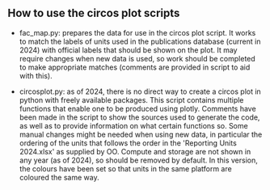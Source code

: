 ## How to use the circos plot scripts

- fac_map.py: prepares the data for use in the circos plot script. It works to match the labels of units used in the publications database (current in 2024) with official labels that should be shown on the plot. It may require changes when new data is used, so work should be completed to make appropriate matches (comments are provided in script to aid with this).

- circosplot.py: as of 2024, there is no direct way to create a circos plot in python with freely available packages. This script contains multiple functions that enable one to be produced using plotly. Comments have been made in the script to show the sources used to generate the code, as well as to provide information on what certain functions so. Some manual changes might be needed when using new data, in particular the ordering of the units that follows the order in the 'Reporting Units 2024.xlsx' as supplied by OO. Compute and storage are not shown in any year (as of 2024), so should be removed by default. In this version, the colours have been set so that units in the same platform are coloured the same way.  
